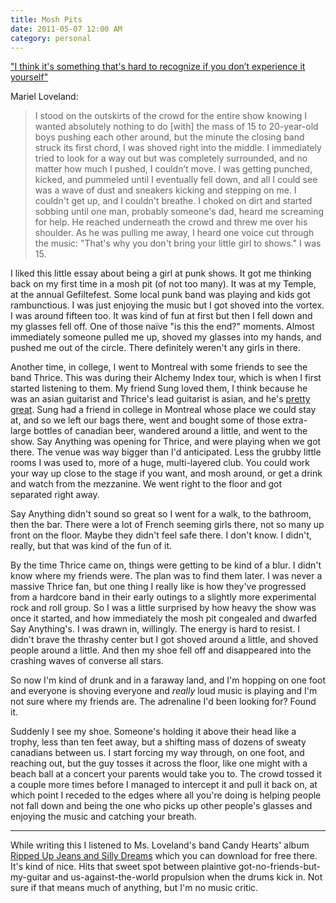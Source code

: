 ```yaml
---
title: Mosh Pits
date: 2011-05-07 12:00 AM
category: personal
---
```


["I think it's something that's hard to recognize if you don’t experience it yourself"](http://ilivesweat.tumblr.com/post/4392390572/i-think-its-something-thats-hard-to-recognize-if-you)

Mariel Loveland:

> I stood on the outskirts of the crowd for the entire show knowing I wanted absolutely nothing to do [with] the mass of 15 to 20-year-old boys pushing each other around, but the minute the closing band struck its first chord, I was shoved right into the middle. I immediately tried to look for a way out but was completely surrounded, and no matter how much I pushed, I couldn’t move.  I was getting punched, kicked, and pummeled until I eventually fell down, and all I could see was a wave of dust and sneakers kicking and stepping on me. I couldn't get up, and I couldn't breathe. I choked on dirt and started sobbing until one man, probably someone's dad, heard me screaming for help. He reached underneath the crowd and threw me over his shoulder.  As he was pulling me away, I heard one voice cut through the music: "That's why you don't bring your little girl to shows." I was 15.

I liked this little essay about being a girl at punk shows. It got me thinking back on my first time in a mosh pit (of not too many). It was at my Temple, at the annual Gefiltefest. Some local punk band was playing and kids got rambunctious. I was just enjoying the music but I got shoved into the vortex. I was around fifteen too. It was kind of fun at first but then I fell down and my glasses fell off. One of those naïve "is this the end?" moments. Almost immediately someone pulled me up, shoved my glasses into my hands, and pushed me out of the circle. There definitely weren't any girls in there.

Another time, in college, I went to Montreal with some friends to see the band Thrice. This was during their Alchemy Index tour, which is when I first started listening to them. My friend Sung loved them, I think because he was an asian guitarist and Thrice's lead guitarist is asian, and he's [pretty great](http://www.youtube.com/watch?v=_9nWJ2Ek1YY). Sung had a friend in college in Montreal whose place we could stay at, and so we left our bags there, went and bought some of those extra-large bottles of canadian beer, wandered around a little, and went to the show. Say Anything was opening for Thrice, and were playing when we got there. The venue was way bigger than I'd anticipated. Less the grubby little rooms I was used to, more of a huge, multi-layered club. You could work your way up close to the stage if you want, and mosh around, or get a drink and watch from the mezzanine. We went right to the floor and got separated right away.

Say Anything didn't sound so great so I went for a walk, to the bathroom, then the bar. There were a lot of French seeming girls there, not so many up front on the floor. Maybe they didn't feel safe there. I don't know. I didn't, really, but that was kind of the fun of it.

By the time Thrice came on, things were getting to be kind of a blur. I didn't know where my friends were. The plan was to find them later. I was never a massive Thrice fan, but one thing I really like is how they've progressed from a hardcore band in their early outings to a slightly more experimental rock and roll group. So I was a little surprised by how heavy the show was once it started, and how immediately the mosh pit congealed and dwarfed Say Anything's. I was drawn in, willingly. The energy is hard to resist. I didn't brave the thrashy center but I got shoved around a little, and shoved people around a little. And then my shoe fell off and disappeared into the crashing waves of converse all stars.

So now I'm kind of drunk and in a faraway land, and I'm hopping on one foot and everyone is shoving everyone and _really_ loud music is playing and I'm not sure where my friends are. The adrenaline I'd been looking for? Found it.

Suddenly I see my shoe. Someone's holding it above their head like a trophy, less than ten feet away, but a shifting mass of dozens of sweaty canadians between us. I start forcing my way through, on one foot, and reaching out, but the guy tosses it across the floor, like one might with a beach ball at a concert your parents would take you to. The crowd tossed it a couple more times before I managed to intercept it and pull it back on, at which point I receded to the edges where all you're doing is helping people not fall down and being the one who picks up other people's glasses and enjoying the music and catching your breath.

* * *

While writing this I listened to Ms. Loveland's band Candy Hearts' album [Ripped Up Jeans and Silly Dreams](http://www.deathtofalsehoperecords.com/downloads/dtfh102.html) which you can download for free there. It's kind of nice. Hits that sweet spot between plaintive got-no-friends-but-my-guitar and us-against-the-world propulsion when the drums kick in. Not sure if that means much of anything, but I'm no music critic.

